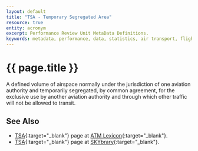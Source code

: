 ```yaml
---
layout: default
title: "TSA - Temporary Segregated Area"
resource: true
entity: acronym
excerpt: Performance Review Unit MetaData Definitions.
keywords: metadata, performance, data, statistics, air transport, flights, europe, delay, safety
---
```

# {{ page.title }}

A defined volume of airspace normally under the jurisdiction of one aviation
authority and temporarily segregated, by common agreement, for the exclusive
use by another aviation authority and through which other traffic will not be
allowed to transit.


## See Also

* [TSA][tsaLEXI]{:target="_blank"} page at [ATM Lexicon][lexi]{:target="_blank"}.
* [TSA][tsaSB]{:target="_blank"} page at [SKYbrary][sb]{:target="_blank"}.


[tsaLEXI]: <https://ext.eurocontrol.int/lexicon/index.php/Temporary_Segregated_Area> "TSA - ATM Lexicon"
[tsaSB]: <http://www.skybrary.aero/index.php/Temporary_Segregated_Area> "TSA - SKYbrary"
[sb]: <http://www.skybrary.aero> "SKYbrary"
[lexi]: <https://ext.eurocontrol.int/lexicon/index.php/Main_Page> "ATM Lexicon"

